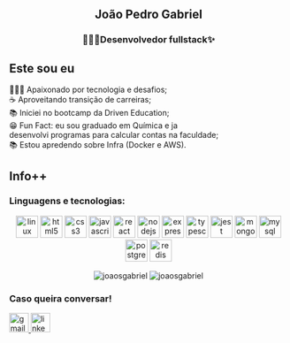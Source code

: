 <h2 align="center">João Pedro Gabriel</h2>
<h3 align="center">👨🏾‍💻Desenvolvedor fullstack✨</h3>


<h2>Este sou eu</h2>

👨🏾‍💻 Apaixonado por tecnologia e desafios;<br>
☕ Aproveitando transição de carreiras;<br>
📚 Iniciei no bootcamp da Driven Education;<br>
😁 Fun Fact: eu sou graduado em Química e ja<br> desenvolvi programas para calcular contas na faculdade;<br>
📚 Estou apredendo sobre Infra (Docker e AWS).

<h2>Info++</h2>

<h3 align="left">Linguagens e tecnologias:</h3>
<p align="center">
  <img src="https://user-images.githubusercontent.com/102863343/211676211-bf90f2d5-795c-417c-bfb2-5f2b23a041fa.png" alt="linux" width="40" height="40"/>
  <img src="https://user-images.githubusercontent.com/102863343/211672968-46154c84-fc8f-48ce-ace2-6c67bd8b7602.png" alt="html5" width="40" height="40"/>
  <img src="https://user-images.githubusercontent.com/102863343/211673236-eb871065-f915-4748-91a8-a5a0c08837a6.png" alt="css3" width="40" height="40"/>
  <img src="https://user-images.githubusercontent.com/102863343/211672578-f7c9e447-ffa7-426c-89fb-cdf4582af618.png" alt="javascript" width="40" height="40"/>
  <img src="https://user-images.githubusercontent.com/102863343/211673406-560c952d-f652-4562-b18c-a4641fabf228.png" alt="react" width="40" height="40"/>
  <img src="https://user-images.githubusercontent.com/102863343/211673742-264b9d16-6268-444d-8fa9-8232650d28da.png" alt="nodejs" width="40" height="40"/>
  <img src="https://user-images.githubusercontent.com/102863343/211673911-b1b06085-d7f3-42fe-86b6-c60459c64c14.png" alt="express" width="40" height="40" />
  <img src="https://user-images.githubusercontent.com/102863343/211672340-eef19fe6-f168-4914-92d9-bb07d57b8748.png" alt="typescript" width="40" height="40"/> 
  <img src="https://user-images.githubusercontent.com/102863343/211674263-80f1899f-08be-48f8-b4ef-69e4a0f3da9c.png" alt="jest" width="40" height="40"/>
  <img src="https://user-images.githubusercontent.com/102863343/211674515-9eba7abb-e061-46ac-8914-bc105905b93e.png" alt="mongodb" width="40" height="40"/>
  <img src="https://user-images.githubusercontent.com/102863343/211674719-231506cc-8692-4774-a590-d9e9784e2378.png" alt="mysql" width="40" height="40"/>
  <img src="https://user-images.githubusercontent.com/102863343/211674889-4e96654f-82b6-4a5f-83ec-f03815de11d3.png" alt="postgresql" width="40" height="40"/> 
  <img src="https://user-images.githubusercontent.com/102863343/211675072-3d55b02a-c73b-4bd8-93bf-bf39d33c776c.png" alt="redis" width="40" height="40"/>
</p>

<p align="center">
  <img src="https://github-readme-stats.vercel.app/api/top-langs?username=joaosgabriel&show_icons=true&theme=omni&locale=en&layout=compact" alt="joaosgabriel" />
  <img src="https://github-readme-stats.vercel.app/api?username=joaosgabriel&show_icons=true&theme=omni&locale=en" alt="joaosgabriel" />
</p>

<h3 align="left">Caso queira conversar!</h3>
<p align="left">
 <a href="joaogabriel0359@gmail.com" target="_blank">
    <img src="https://img.shields.io/static/v1?message=Gmail&logo=gmail&label=&color=D14836&logoColor=white&labelColor=&style=for-the-badge" height="35" alt="gmail logo"  />
  </a>
  <a href="https://www.linkedin.com/in/joaopsantanagabriel" target="_blank">
    <img src="https://img.shields.io/static/v1?message=LinkedIn&logo=linkedin&label=&color=0077B5&logoColor=white&labelColor=&style=for-the-badge" height="35" alt="linkedin logo"  />
  </a>
</p>

